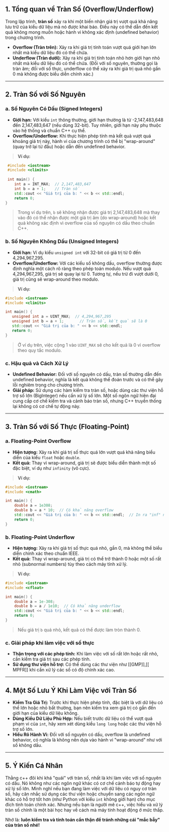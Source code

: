 ## 1. Tổng quan về Tràn Số (Overflow/Underflow)

Trong lập trình, **tràn số** xảy ra khi một biến nhận giá trị vượt quá khả năng lưu trữ của kiểu dữ liệu mà nó được khai báo. Điều này có thể dẫn đến kết quả không mong muốn hoặc hành vi không xác định (undefined behavior) trong chương trình.

- **Overflow (Tràn trên):** Xảy ra khi giá trị tính toán vượt quá giới hạn lớn nhất mà kiểu dữ liệu đó có thể chứa.
- **Underflow (Tràn dưới):** Xảy ra khi giá trị tính toán nhỏ hơn giới hạn nhỏ nhất mà kiểu dữ liệu đó có thể chứa. (Đối với số nguyên, thường gọi là tràn âm; đối với số thực, underflow có thể xảy ra khi giá trị quá nhỏ gần 0 mà không được biểu diễn chính xác.)

---

## 2. Tràn Số với Số Nguyên

### a. Số Nguyên Có Dấu (Signed Integers)

- **Giới hạn:** Với kiểu `int` thông thường, giới hạn thường là từ -2,147,483,648 đến 2,147,483,647 (nếu dùng 32-bit). Tuy nhiên, giới hạn này phụ thuộc vào hệ thống và chuẩn C++ cụ thể.
- **Overflow/Underflow:** Khi thực hiện phép tính mà kết quả vượt quá khoảng giá trị này, hành vi của chương trình có thể bị "wrap-around" (quay trở lại từ đầu) hoặc dẫn đến undefined behavior.

> **Ví dụ:**

```cpp
 #include <iostream>
 #include <climits>
 
 int main() {
    int a = INT_MAX;  // 2,147,483,647
    int b = a + 1;    // Tràn số
    std::cout << "Giá trị của b: " << b << std::endl;
    return 0;
}
```
> 
> Trong ví dụ trên, `b` sẽ không nhận được giá trị 2,147,483,648 mà thay vào đó có thể nhận được một giá trị âm (do wrap-around) hoặc kết quả không xác định vì overflow của số nguyên có dấu theo chuẩn C++.

### b. Số Nguyên Không Dấu (Unsigned Integers)

- **Giới hạn:** Ví dụ kiểu `unsigned int` với 32-bit có giá trị từ 0 đến 4,294,967,295.
- **Overflow/Underflow:** Với các kiểu số không dấu, overflow thường được định nghĩa một cách rõ ràng theo phép toán modulo. Nếu vượt quá 4,294,967,295, giá trị sẽ quay lại từ 0. Tương tự, nếu trừ đi vượt dưới 0, giá trị cũng sẽ wrap-around theo modulo.

> **Ví dụ:**

 ```cpp
#include <iostream>
#include <climits>

int main() {
    unsigned int a = UINT_MAX;  // 4,294,967,295
    unsigned int b = a + 1;       // Tràn số, kết quả sẽ là 0
    std::cout << "Giá trị của b: " << b << std::endl;
    return 0;
}
```
> 
> Ở ví dụ trên, việc cộng 1 vào `UINT_MAX` sẽ cho kết quả là 0 vì overflow theo quy tắc modulo.

### c. Hậu quả và Cách Xử Lý

- **Undefined Behavior:** Đối với số nguyên có dấu, tràn số thường dẫn đến undefined behavior, nghĩa là kết quả không thể đoán trước và có thể gây lỗi nghiêm trọng cho chương trình.
- **Giải pháp:** Sử dụng các hàm kiểm tra tràn số, hoặc dùng các thư viện hỗ trợ số lớn (BigInteger) nếu cần xử lý số lớn. Một số ngôn ngữ hiện đại cung cấp cơ chế kiểm tra và cảnh báo tràn số, nhưng C++ truyền thống lại không có cơ chế tự động này.

---

## 3. Tràn Số với Số Thực (Floating-Point)

### a. Floating-Point Overflow

- **Hiện tượng:** Xảy ra khi giá trị số thực quá lớn vượt quá khả năng biểu diễn của kiểu `float` hoặc `double`.
- **Kết quả:** Thay vì wrap-around, giá trị sẽ được biểu diễn thành một số đặc biệt, ví dụ như `infinity` (vô cực).

> **Ví dụ:**
```cpp
#include <iostream>
#include <cmath>

int main() {
    double a = 1e308;
    double b = a * 10;  // Có khả năng overflow
    std::cout << "Giá trị của b: " << b << std::endl;  // In ra "inf" nếu overflow xảy ra
    return 0;
}
```

### b. Floating-Point Underflow

- **Hiện tượng:** Xảy ra khi giá trị số thực quá nhỏ, gần 0, mà không thể biểu diễn chính xác theo chuẩn IEEE.
- **Kết quả:** Thay vì wrap-around, giá trị có thể trở thành 0 hoặc một số rất nhỏ (subnormal numbers) tùy theo cách máy tính xử lý.

> **Ví dụ:**

```cpp
#include <iostream>
#include <cfloat>

int main() {
    double a = 1e-308;
    double b = a / 1e10;  // Có khả năng underflow
    std::cout << "Giá trị của b: " << b << std::endl;
    return 0;
}
```
> 
> Nếu giá trị `b` quá nhỏ, kết quả có thể được làm tròn thành 0.

### c. Giải pháp khi làm việc với số thực

- **Thận trọng với các phép tính:** Khi làm việc với số rất lớn hoặc rất nhỏ, cần kiểm tra giá trị sau các phép tính.
- **Sử dụng thư viện hỗ trợ:** Có thể dùng các thư viện như [[GMP]],[[ MPFR]] khi cần xử lý các số có độ chính xác cao.

---

## 4. Một Số Lưu Ý Khi Làm Việc với Tràn Số

- **Kiểm Tra Giá Trị:** Trước khi thực hiện phép tính, đặc biệt là với dữ liệu có thể lớn hoặc nhỏ bất thường, bạn nên kiểm tra xem giá trị có gần đến giới hạn của kiểu dữ liệu không.
- **Dùng Kiểu Dữ Liệu Phù Hợp:** Nếu biết trước dữ liệu có thể vượt quá phạm vi của `int`, hãy xem xét dùng kiểu `long long` hoặc các thư viện hỗ trợ số lớn.
- **Hiểu Rõ Hành Vi:** Đối với số nguyên có dấu, overflow là undefined behavior, có nghĩa là không nên dựa vào hành vi "wrap-around" như với số không dấu.

---

## 5. Ý Kiến Cá Nhân

Thằng c++ đôi khi khá "quái" với tràn số, nhất là khi làm việc với số nguyên có dấu. Nó không như các ngôn ngữ khác có cơ chế cảnh báo tự động hay xử lý số lớn. Mình nghĩ nếu bạn đang làm việc với dữ liệu có nguy cơ tràn số, hãy cân nhắc sử dụng các thư viện hoặc chuyển sang các ngôn ngữ khác có hỗ trợ tốt hơn (như Python với kiểu `int` không giới hạn) cho mục đích tính toán chính xác. Nhưng nếu bạn là người mê c++, việc hiểu và xử lý tràn số chính là một bài học hay về cách mà máy tính hoạt động ở mức thấp.

Nhớ là: **luôn kiểm tra và tính toán cẩn thận để tránh những cái "mắc bẫy" của tràn số nhé!**
